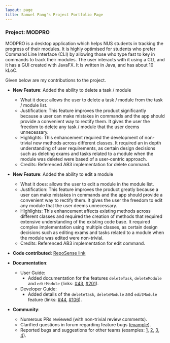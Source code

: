 ```yaml
---
layout: page
title: Samuel Pang's Project Portfolio Page
---
```


### Project: MODPRO

MODPRO is a desktop application which helps NUS students in tracking the progress of their modules. It is highly optimised for students who prefer Command Line Interface (CLI) by allowing those who type fast to key in commands to track their modules. The user interacts with it using a CLI, and it has a GUI created with JavaFX. It is written in Java, and has about 10 kLoC.

Given below are my contributions to the project.

* **New Feature**: Added the ability to delete a task / module
  * What it does: allows the user to delete a task / module from the task / module list.
  * Justification: This feature improves the product significantly because a user can make mistakes in commands and the app should provide a convenient way to rectify them. It gives the user the freedom to delete any task / module that the user deems unnecessary.
  * Highlights: This enhancement required the development of non-trivial new methods across different classes. It required an in depth understanding of user requirements, as certain design decisions such as deleting exams and tasks related to a module when the module was deleted were based of a user-centric approach.
  * Credits: Referenced AB3 implementation for delete command.

* **New Feature**: Added the ability to edit a module
  * What it does: allows the user to edit a module in the module list.
  * Justification: This feature improves the product greatly because a user can make mistakes in commands and the app should provide a convenient way to rectify them. It gives the user the freedom to edit any module that the user deems unnecessary.
  * Highlights: This enhancement affects existing methods across different classes and required the creation of methods that required extensive understanding of the existing code base. It required complex implementation using multiple classes, as certain design decisions such as editing exams and tasks related to a module when the module was edited were non-trivial.
  * Credits: Referenced AB3 implementation for edit command.

  
* **Code contributed**: [RepoSense link](https://nus-cs2103-ay2223s1.github.io/tp-dashboard/?search=sampy147&breakdown=true&sort=groupTitle&sortWithin=title&since=2022-09-16&timeframe=commit&mergegroup=&groupSelect=groupByRepos&checkedFileTypes=docs~functional-code~test-code~other)


* **Documentation**:
    * User Guide:
        * Added documentation for the features `deleteTask`, `deleteModule` and `editModule` (links: [#43](https://github.com/AY2223S1-CS2103T-F11-2/tp/pull/43), [#201](https://github.com/AY2223S1-CS2103T-F11-2/tp/pull/201)).
    * Developer Guide:
        * Added details of the `deleteTask`, `deleteModule` and `editModule` feature (links: [#44](https://github.com/AY2223S1-CS2103T-F11-2/tp/pull/44), [#106](https://github.com/AY2223S1-CS2103T-F11-2/tp/pull/106)). 


* **Community**:
  * Numerous PRs reviewed (with non-trivial review comments).
  * Clarified questions in forum regarding feature bugs ([example](https://github.com/nus-cs2103-AY2223S1/forum/issues/407)).
  * Reported bugs and suggestions for other teams (examples: [1](https://github.com/Sampy147/ped/issues/1), [2](https://github.com/Sampy147/ped/issues/2), [3](https://github.com/Sampy147/ped/issues/9), [4](https://github.com/Sampy147/ped/issues/10)).
  
